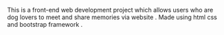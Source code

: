 This is a front-end web development project which allows users who are dog lovers to meet and share memories via website .
Made using html css and bootstrap framework .

